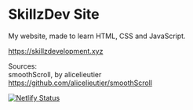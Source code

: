 # SkillzDev Site
My website, made to learn HTML, CSS and JavaScript.

https://skillzdevelopment.xyz

Sources: <br>
smoothScroll, by alicelieutier <br>
https://github.com/alicelieutier/smoothScroll

[![Netlify Status](https://api.netlify.com/api/v1/badges/a8b9aa69-8cb6-4414-9a3e-dfb6b1d59330/deploy-status)](https://app.netlify.com/sites/skillz/deploys)
